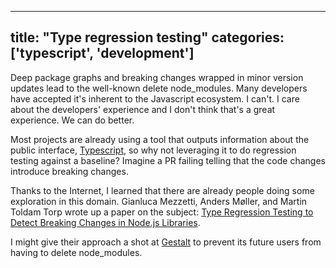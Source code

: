 

---
title: "Type regression testing"
categories: ['typescript', 'development']
---

Deep package graphs and breaking changes wrapped in minor version updates lead to the well-known delete node_modules.
Many developers have accepted it's inherent to the Javascript ecosystem.
I can't.
I care about the developers' experience and I don't think that's a great experience.
We can do better.

Most projects are already using a tool that outputs information about the public interface,
[Typescript](https://www.typescriptlang.org/),
so why not leveraging it to do regression testing against a baseline?
Imagine a PR failing telling that the code changes introduce breaking changes.

Thanks to the Internet,
I learned that there are already people doing some exploration in this domain.
Gianluca Mezzetti, Anders Møller, and Martin Toldam Torp wrote up a paper on the subject:
[Type Regression Testing to Detect Breaking Changes in Node.js Libraries](https://cs.au.dk/~amoeller/papers/noregrets/paper.pdf).

I might give their approach a shot at [Gestalt](https://github.com/gestaltjs/gestalt) to prevent its future users from having to delete node_modules.